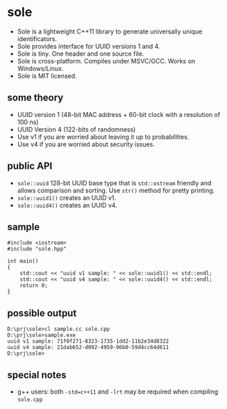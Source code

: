 sole
====

- Sole is a lightweight C++11 library to generate universally unique identificators.
- Sole provides interface for UUID versions 1 and 4.
- Sole is tiny. One header and one source file.
- Sole is cross-platform. Compiles under MSVC/GCC. Works on Windows/Linux.
- Sole is MIT licensed.

some theory
-----------
- UUID version 1 (48-bit MAC address + 60-bit clock with a resolution of 100 ns)
- UUID Version 4 (122-bits of randomness)
- Use v1 if you are worried about leaving it up to probabilities.
- Use v4 if you are worried about security issues.

public API
----------
- `sole::uuid` 128-bit UUID base type that is `std::ostream` friendly and allows comparison and sorting. Use `str()` method for pretty printing.
- `sole::uuid1()` creates an UUID v1.
- `sole::uuid4()` creates an UUID v4.

sample
------
```
#include <iostream>
#include "sole.hpp"

int main()
{
    std::cout << "uuid v1 sample: " << sole::uuid1() << std::endl;
    std::cout << "uuid v4 sample: " << sole::uuid4() << std::endl;
    return 0;
}
```

possible output
---------------
```
D:\prj\sole>cl sample.cc sole.cpp
D:\prj\sole>sample.exe
uuid v1 sample: 71f0f271-8323-1735-1dd2-11b2e34d8322
uuid v4 sample: 21dab652-d092-4959-96b0-59d4cc64d611
D:\prj\sole>
```

special notes
-------------
- g++ users: both `-std=c++11` and `-lrt` may be required when compiling `sole.cpp`

